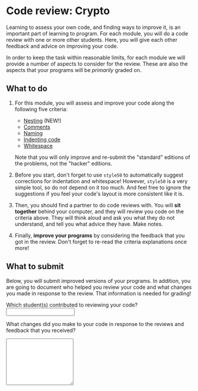 # Code review: Crypto

Learning to assess your own code, and finding ways to improve it, is an important part of learning to program. For each module, you will do a code review with one or more other students. Here, you will give each other feedback and advice on improving your code.

In order to keep the task within reasonable limits, for each module we will provide a number of aspects to consider for the review. These are also the aspects that your programs will be *primarily* graded on.

## What to do

1.  For this module, you will assess and improve your code along the following five criteria:

    - [Nesting](/quality/nesting) (NEW!)
    - [Comments](/quality/comments)
    - [Naming](/quality/naming)
    - [Indenting code](/quality/indentation)
    - [Whitespace](/quality/whitespace)

    Note that you will only improve and re-submit the "standard" editions of the problems, not the "hacker" editions.

2.  Before you start, don't forget to use `style50` to automatically suggest corrections for indentation and whitespace! However, `style50` is a very simple tool, so do not depend on it too much. And feel free to ignore the suggestions if you feel your code's layout is more consistent like it is.

3.  Then, you should find a partner to do code reviews with. You will **sit together** behind your computer, and they will review you code on the criteria above. They will think aloud and ask you what they do not understand, and tell you what advice they have. Make notes.

4.  Finally, **improve your programs** by considering the feedback that you got in the review. Don't forget to re-read the criteria explanations once more!

## What to submit

Below, you will submit improved versions of your programs. In addition, you are going to document who helped you review your code and what changes you made in response to the review. That information is needed for grading!

Which student(s) contributed to reviewing your code?
<input name="form[reviewers]" type="text" required>

What changes did you make to your code in response to the reviews and feedback that you received?
<textarea name="form[changes]" rows="8" required></textarea>

